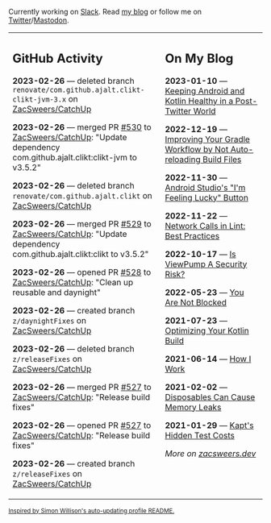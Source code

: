 Currently working on [Slack](https://slack.com/). Read [my blog](https://zacsweers.dev/) or follow me on [Twitter](https://twitter.com/ZacSweers)/[Mastodon](https://hachyderm.io/@ZacSweers).

<table><tr><td valign="top" width="60%">

## GitHub Activity
<!-- githubActivity starts -->
**2023-02-26** — deleted branch `renovate/com.github.ajalt.clikt-clikt-jvm-3.x` on [ZacSweers/CatchUp](https://github.com/ZacSweers/CatchUp)

**2023-02-26** — merged PR [#530](https://github.com/ZacSweers/CatchUp/pull/530) to [ZacSweers/CatchUp](https://github.com/ZacSweers/CatchUp): "Update dependency com.github.ajalt.clikt:clikt-jvm to v3.5.2"

**2023-02-26** — deleted branch `renovate/com.github.ajalt.clikt` on [ZacSweers/CatchUp](https://github.com/ZacSweers/CatchUp)

**2023-02-26** — merged PR [#529](https://github.com/ZacSweers/CatchUp/pull/529) to [ZacSweers/CatchUp](https://github.com/ZacSweers/CatchUp): "Update dependency com.github.ajalt.clikt:clikt to v3.5.2"

**2023-02-26** — opened PR [#528](https://github.com/ZacSweers/CatchUp/pull/528) to [ZacSweers/CatchUp](https://github.com/ZacSweers/CatchUp): "Clean up reusable and daynight"

**2023-02-26** — created branch `z/daynightFixes` on [ZacSweers/CatchUp](https://github.com/ZacSweers/CatchUp)

**2023-02-26** — deleted branch `z/releaseFixes` on [ZacSweers/CatchUp](https://github.com/ZacSweers/CatchUp)

**2023-02-26** — merged PR [#527](https://github.com/ZacSweers/CatchUp/pull/527) to [ZacSweers/CatchUp](https://github.com/ZacSweers/CatchUp): "Release build fixes"

**2023-02-26** — opened PR [#527](https://github.com/ZacSweers/CatchUp/pull/527) to [ZacSweers/CatchUp](https://github.com/ZacSweers/CatchUp): "Release build fixes"

**2023-02-26** — created branch `z/releaseFixes` on [ZacSweers/CatchUp](https://github.com/ZacSweers/CatchUp)
<!-- githubActivity ends -->
</td><td valign="top" width="40%">

## On My Blog
<!-- blog starts -->
**2023-01-10** — [Keeping Android and Kotlin Healthy in a Post-Twitter World](https://www.zacsweers.dev/keeping-android-healthy/)

**2022-12-19** — [Improving Your Gradle Workflow by Not Auto-reloading Build Files](https://www.zacsweers.dev/improving-your-workflow-by-not-auto-reloading-build-files/)

**2022-11-30** — [Android Studio's "I'm Feeling Lucky" Button](https://www.zacsweers.dev/android-studios-im-feeling-lucky-button/)

**2022-11-22** — [Network Calls in Lint: Best Practices](https://www.zacsweers.dev/network-calls-in-lint-best-practices/)

**2022-10-17** — [Is ViewPump A Security Risk?](https://www.zacsweers.dev/is-viewpump-a-security-risk/)

**2022-05-23** — [You Are Not Blocked](https://www.zacsweers.dev/you-are-not-blocked/)

**2021-07-23** — [Optimizing Your Kotlin Build](https://www.zacsweers.dev/optimizing-your-kotlin-build/)

**2021-06-14** — [How I Work](https://www.zacsweers.dev/how-i-work/)

**2021-02-02** — [Disposables Can Cause Memory Leaks](https://www.zacsweers.dev/disposables-can-cause-memory-leaks/)

**2021-01-29** — [Kapt's Hidden Test Costs](https://www.zacsweers.dev/kapts-hidden-test-costs/)
<!-- blog ends -->
_More on [zacsweers.dev](https://zacsweers.dev/)_
</td></tr></table>

<sub><a href="https://simonwillison.net/2020/Jul/10/self-updating-profile-readme/">Inspired by Simon Willison's auto-updating profile README.</a></sub>